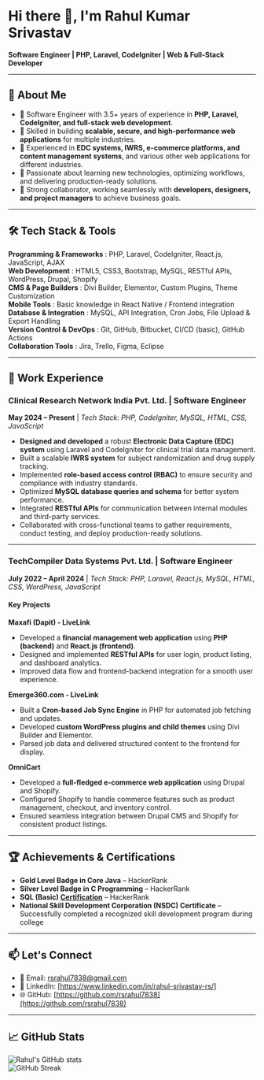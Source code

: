 # Hi there 👋, I'm Rahul Kumar Srivastav

**Software Engineer | PHP, Laravel, CodeIgniter | Web & Full-Stack Developer**

---

## 🎯 About Me
- 🔧 Software Engineer with 3.5+ years of experience in **PHP, Laravel, CodeIgniter, and full-stack web development**.  
- 📱 Skilled in building **scalable, secure, and high-performance web applications** for multiple industries.  
- 🚀 Experienced in **EDC systems, IWRS, e-commerce platforms, and content management systems**, and various other web applications for different industries. 
- 🧠 Passionate about learning new technologies, optimizing workflows, and delivering production-ready solutions.  
- 🤝 Strong collaborator, working seamlessly with **developers, designers, and project managers** to achieve business goals.  

---

## 🛠️ Tech Stack & Tools

**Programming & Frameworks** : PHP, Laravel, CodeIgniter, React.js, JavaScript, AJAX  
**Web Development**          : HTML5, CSS3, Bootstrap, MySQL, RESTful APIs, WordPress, Drupal, Shopify  
**CMS & Page Builders**      : Divi Builder, Elementor, Custom Plugins, Theme Customization  
**Mobile Tools**             : Basic knowledge in React Native / Frontend integration  
**Database & Integration**   : MySQL, API Integration, Cron Jobs, File Upload & Export Handling  
**Version Control & DevOps** : Git, GitHub, Bitbucket, CI/CD (basic), GitHub Actions  
**Collaboration Tools**      : Jira, Trello, Figma, Eclipse  

---

## 💼 Work Experience

### **Clinical Research Network India Pvt. Ltd.** | Software Engineer  
**May 2024 – Present** | *Tech Stack: PHP, CodeIgniter, MySQL, HTML, CSS, JavaScript*  
- **Designed and developed** a robust **Electronic Data Capture (EDC) system** using Laravel and CodeIgniter for clinical trial data management.  
- Built a scalable **IWRS system** for subject randomization and drug supply tracking.  
- Implemented **role-based access control (RBAC)** to ensure security and compliance with industry standards.  
- Optimized **MySQL database queries and schema** for better system performance.  
- Integrated **RESTful APIs** for communication between internal modules and third-party services.  
- Collaborated with cross-functional teams to gather requirements, conduct testing, and deploy production-ready solutions.  

---

### **TechCompiler Data Systems Pvt. Ltd.** | Software Engineer  
**July 2022 – April 2024** | *Tech Stack: PHP, Laravel, React.js, MySQL, HTML, CSS, WordPress, JavaScript*  

#### **Key Projects**  

**Maxafi (Dapit) - LiveLink**  
- Developed a **financial management web application** using **PHP (backend)** and **React.js (frontend)**.  
- Designed and implemented **RESTful APIs** for user login, product listing, and dashboard analytics.  
- Improved data flow and frontend-backend integration for a smooth user experience.  

**Emerge360.com - LiveLink**  
- Built a **Cron-based Job Sync Engine** in PHP for automated job fetching and updates.  
- Developed **custom WordPress plugins and child themes** using Divi Builder and Elementor.  
- Parsed job data and delivered structured content to the frontend for display.  

**OmniCart**  
- Developed a **full-fledged e-commerce web application** using Drupal and Shopify.  
- Configured Shopify to handle commerce features such as product management, checkout, and inventory control.  
- Ensured seamless integration between Drupal CMS and Shopify for consistent product listings.  

--------

## 🏆 Achievements & Certifications
- **Gold Level Badge in Core Java** – HackerRank  
- **Silver Level Badge in C Programming** – HackerRank
- **SQL (Basic) [Certification](https://www.hackerrank.com/certificates/dd3ce3b27b3b)** – HackerRank 
- **National Skill Development Corporation (NSDC) Certificate** – Successfully completed a recognized skill development program during college  

---

## 📫 Let's Connect
- 📧 Email: [rsrahul7838@gmail.com](mailto:rsrahul7838@gmail.com)  
- 💼 LinkedIn: [https://www.linkedin.com/in/rahul-srivastav-rs/]  
- 🌐 GitHub: [https://github.com/rsrahul7838](https://github.com/rsrahul7838)  

---

## 📈 GitHub Stats
![Rahul's GitHub stats](https://github-readme-stats.vercel.app/api?username=rsrahul7838&show_icons=true&theme=radical)  
![GitHub Streak](https://github-readme-streak-stats.herokuapp.com/?user=rsrahul7838&theme=radical)  
